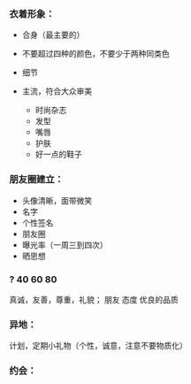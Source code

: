 ### 衣着形象：

- 合身（最主要的）
- 不要超过四种的颜色，不要少于两种同类色
- 细节
- 主流，符合大众审美

  - 时尚杂志
  - 发型
  - 嘴唇
  - 护肤
  - 好一点的鞋子

### 朋友圈建立：

- 头像清晰，面带微笑
- 名字
- 个性签名
- 朋友圈
- 曝光率（一周三到四次）
- 晒思想

### ? 40 60 80

真诚，友善，尊重，礼貌； 朋友 态度
优良的品质

### 异地：

计划，定期小礼物（个性，诚意，注意不要物质化）

### 约会：
